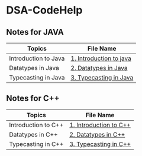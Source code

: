 # DSA-CodeHelp

## Notes for JAVA
| Topics | File Name |
| ----------- | ----------- |
| Introduction to Java | [1. Introduction to java](https://github.com/sahsisunny/DSA-CodeHelp/blob/main/Notes/Java%20Notes/1.%20Introduction%20to%20Java.md) |
| Datatypes in Java | [2. Datatypes in Java](https://github.com/sahsisunny/DSA-CodeHelp/blob/main/Notes/Java%20Notes/2.%20DataTypes%20in%20Java.md)|
| Typecasting in Java | [3. Typecasting in Java](https://github.com/sahsisunny/DSA-CodeHelp/blob/main/Notes/Java%20Notes/3.%20Typecasting%20in%20java.md)|
 


## Notes for C++
| Topics | File Name |
| ----------- | ----------- |
| Introduction to C++ | [1. Introduction to C++]() |
| Datatypes in C++ | [2. Datatypes in C++]()|
| Typecasting in C++ | [3. Typecasting in C++]()|

